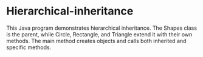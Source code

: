 # Hierarchical-inheritance
This Java program demonstrates hierarchical inheritance. The Shapes class is the parent, while Circle, Rectangle, and Triangle extend it with their own methods. The main method creates objects and calls both inherited and specific methods.

